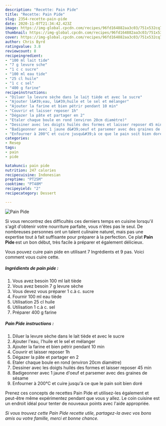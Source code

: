 ```yaml
---
description: "Recette: Pain Pide"
title: "Recette: Pain Pide"
slug: 2354-recette-pain-pide
date: 2020-11-07T21:34:42.423Z
image: https://img-global.cpcdn.com/recipes/96fd164882aa3c03/751x532cq70/pain-pide-photo-principale-de-la-recette.jpg
thumbnail: https://img-global.cpcdn.com/recipes/96fd164882aa3c03/751x532cq70/pain-pide-photo-principale-de-la-recette.jpg
cover: https://img-global.cpcdn.com/recipes/96fd164882aa3c03/751x532cq70/pain-pide-photo-principale-de-la-recette.jpg
author: Chris Byrd
ratingvalue: 3.8
reviewcount: 8
recipeingredient:
- "100 ml lait tide"
- "7 g levure sche"
- "1 c c sucre"
- "100 ml eau tide"
- "25 cl huile"
- "1 c c sel"
- "400 g farine"
recipeinstructions:
- "Diluer la levure sèche dans le lait tiède et avec le sucre"
- "Ajouter l&#39;eau, l&#39;huile et le sel et mélanger"
- "Ajouter la farine et bien pétrir pendant 10 min"
- "Couvrir et laisser reposer 1h"
- "Dégazer la pâte et partager en 2"
- "Etaler chaque boule en rond (environ 20cm diamètre)"
- "Dessiner avec les doigts huilés des formes et laisser reposer 45 min"
- "Badigeonner avec 1 jaune d&#39;oeuf et parsemer avec des graines de sésame"
- "Enfourner à 200°C et cuire jusqu&#39;à ce que le pain soit bien doré"
categories:
- Resep
tags:
- pain
- pide

katakunci: pain pide 
nutrition: 247 calories
recipecuisine: Indonesian
preptime: "PT25M"
cooktime: "PT48M"
recipeyield: "2"
recipecategory: Dessert

---
```



![Pain Pide](https://img-global.cpcdn.com/recipes/96fd164882aa3c03/751x532cq70/pain-pide-photo-principale-de-la-recette.jpg)

Si vous rencontrez des difficultés ces derniers temps en cuisine lorsqu'il s'agit d'obtenir votre nourriture parfaite, vous n'êtes pas le seul. De nombreuses personnes ont un talent culinaire naturel, mais pas une expertise tout à fait suffisante pour préparer à la perfection. Ce plat <strong> Pain Pide </strong> est un bon début, très facile à préparer et également délicieux.

<!--inarticleads1-->

Vous pouvez cuire pain pide en utilisant 7 Ingrédients et 9 pas. Voici comment vous cuire cette.

##### Ingrédients de pain pide :

1. Vous avez besoin 100 ml lait tiède
1. Vous avez besoin 7 g levure sèche
1. Vous devez vous préparer 1 c.à c. sucre
1. Fournir 100 ml eau tiède
1. Utilisation 25 cl huile
1. Utilisation 1 c.à c. sel
1. Préparer 400 g farine




<!--inarticleads2-->

##### Pain Pide instructions :

1. Diluer la levure sèche dans le lait tiède et avec le sucre
1. Ajouter l&#39;eau, l&#39;huile et le sel et mélanger
1. Ajouter la farine et bien pétrir pendant 10 min
1. Couvrir et laisser reposer 1h
1. Dégazer la pâte et partager en 2
1. Etaler chaque boule en rond (environ 20cm diamètre)
1. Dessiner avec les doigts huilés des formes et laisser reposer 45 min
1. Badigeonner avec 1 jaune d&#39;oeuf et parsemer avec des graines de sésame
1. Enfourner à 200°C et cuire jusqu&#39;à ce que le pain soit bien doré




<!--inarticleads1-->

<p>
Prenez ces concepts de recettes Pain Pide et utilisez-les également et peut-être même expérimentez pendant que vous y allez. Le coin cuisine est un endroit idéal pour tenter de nouveaux points avec l'aide appropriée.
</p>

<p>
<i>Si vous trouvez cette Pain Pide recette utile, partagez-la avec vos bons amis ou votre famille, merci et bonne chance.</i>
</p>
